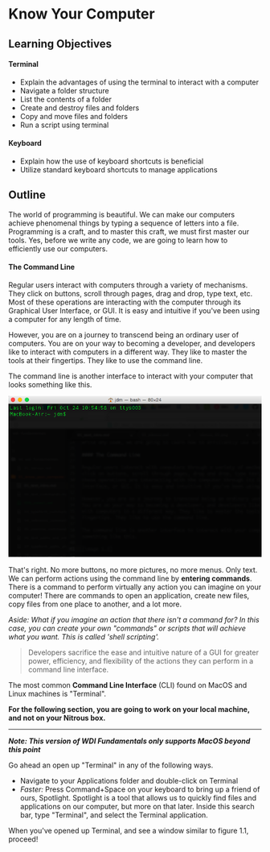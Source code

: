 # Know Your Computer

## Learning Objectives

#### Terminal

* Explain the advantages of using the terminal to interact with a computer
* Navigate a folder structure
* List the contents of a folder
* Create and destroy files and folders
* Copy and move files and folders
* Run a script using terminal

#### Keyboard

* Explain how the use of keyboard shortcuts is beneficial
* Utilize standard keyboard shortcuts to manage applications

## Outline

The world of programming is beautiful. We can make our computers achieve
phenomenal things by typing a sequence of letters into a file. Programming is a
craft, and to master this craft, we must first master our tools. Yes, before we
write any code, we are going to learn how to efficiently use our computers.

#### The Command Line

Regular users interact with computers through a variety of mechanisms. They
click on buttons, scroll through pages, drag and drop, type text, etc. Most of
these operations are interacting with the computer through its Graphical User
Interface, or GUI. It is easy and intuitive if you've been using a computer for any length of time.

However, you are on a journey to transcend being an ordinary user of computers.
You are on your way to becoming a developer, and developers like to interact
with computers in a different way. They like to master the tools at their
fingertips. They like to use the command line.

The command line is another interface to interact with your computer that looks
something like this.

![Nitrous new box](../images/command_line.png)

That's right. No more buttons, no more pictures, no more menus. Only text. We
can perform actions using the command line by **entering commands**. There
is a command to perform virtually any action you can imagine on your computer!
There are commands to open an application, create new files, copy files from
one place to another, and a lot more.

_Aside: What if you imagine an action that there isn't a command for? In this
case, you can create your own "commands" or scripts that will achieve what you
want. This is called 'shell scripting'._

> Developers sacrifice the ease and intuitive nature of a GUI for greater power, efficiency, and flexibility of the actions they can perform in a command line interface.

The most common **Command Line Interface** (CLI) found on MacOS and Linux
machines is "Terminal".

**For the following section, you are going to work on your local machine, and not
on your Nitrous box.**

----

***Note: This version of WDI Fundamentals only supports MacOS beyond this point***

Go ahead an open up "Terminal" in any of the following ways.

* Navigate to your Applications folder and double-click on Terminal
* *Faster:* Press Command+Space on your keyboard to bring up a friend of ours, Spotlight.
  Spotlight is a tool that allows us to quickly find files and applications on
  our computer, but more on that later. Inside this search bar, type "Terminal",
  and select the Terminal application.

When you've opened up Terminal, and see a window similar to figure 1.1, proceed!
